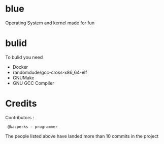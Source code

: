 # blue
Operating System and kernel made for fun
# bulid

To bulid you need

* Docker
* randomdude/gcc-cross-x86_64-elf
*  GNUMake
* GNU GCC Compiler 
           
# Credits      
Contributors :

     @kacperks - programmer
 
The people listed above have landed more than 10 commits in the project
